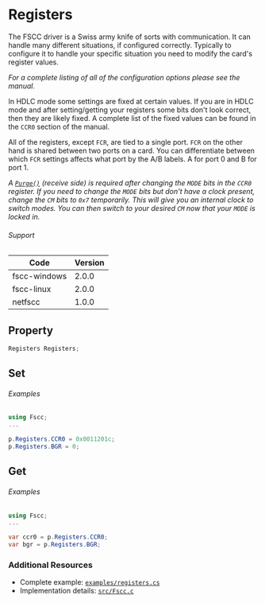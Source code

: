 # Registers

The FSCC driver is a Swiss army knife of sorts with communication. It can handle many different situations, if configured correctly. Typically to configure it to handle your specific situation you need to modify the card's register values.

_For a complete listing of all of the configuration options please see the manual._

In HDLC mode some settings are fixed at certain values. If you are in HDLC mode and after setting/getting your registers some bits don't look correct, then they are likely fixed. A complete list of the fixed values can be found in the `CCR0` section of the manual.

All of the registers, except `FCR`, are tied to a single port. `FCR` on the other hand is shared between two ports on a card. You can differentiate between which `FCR` settings affects what port by the A/B labels. A for port 0 and B for port 1.

_A [`Purge()`](https://github.com/commtech/netfscc/blob/master/docs/purge.md) (receive side) is required after changing the `MODE` bits in the `CCR0` register. If you need to change the `MODE` bits but don't have a clock present, change the `CM` bits to `0x7` temporarily. This will give you an internal clock to switch modes. You can then switch to your desired `CM` now that your `MODE` is locked in._

###### Support
| Code  | Version |
| ----- | ------- |
| fscc-windows | 2.0.0 |
| fscc-linux | 2.0.0 |
| netfscc | 1.0.0 |


## Property
```c#
Registers Registers;
```


## Set
###### Examples
```c#
using Fscc;
...

p.Registers.CCR0 = 0x0011201c;
p.Registers.BGR = 0;
```


## Get
###### Examples
```c#
using Fscc;
...

var ccr0 = p.Registers.CCR0;
var bgr = p.Registers.BGR;
```


### Additional Resources
- Complete example: [`examples/registers.cs`](../examples/registers.cs)
- Implementation details: [`src/Fscc.c`](../src/Fscc.cs)
